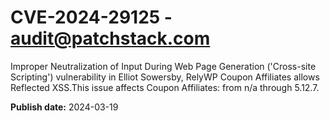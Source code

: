 # CVE-2024-29125 - audit@patchstack.com

Improper Neutralization of Input During Web Page Generation ('Cross-site Scripting') vulnerability in Elliot Sowersby, RelyWP Coupon Affiliates allows Reflected XSS.This issue affects Coupon Affiliates: from n/a through 5.12.7.



**Publish date:** 2024-03-19
